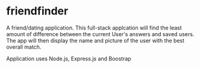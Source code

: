# friendfinder

A friend/dating application.  This full-stack applcation will find the least amount of difference between the current User's answers and saved users. 
The app will then display the name and picture of the user with the best overall match.

Application uses Node.js, Express.js and Boostrap